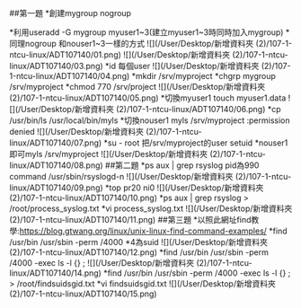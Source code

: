 ##第一題
*創建mygroup nogroup

*利用useradd -G mygroup myuser1~3(建立myuser1~3時同時加入mygroup)
*同理nogroup 和nouser1~3一樣的方式
![](/User/Desktop/新增資料夾 (2)/107-1-ntcu-linux/ADT107140/01.png)
![](/User/Desktop/新增資料夾 (2)/107-1-ntcu-linux/ADT107140/03.png)
*id 每個user
![](/User/Desktop/新增資料夾 (2)/107-1-ntcu-linux/ADT107140/04.png)
*mkdir /srv/myproject
*chgrp mygroup /srv/myproject
*chmod 770 /srv/project
![](/User/Desktop/新增資料夾 (2)/107-1-ntcu-linux/ADT107140/05.png)
*切換myuser1 touch myuser1.data
![](/User/Desktop/新增資料夾 (2)/107-1-ntcu-linux/ADT107140/06.png)
*cp /usr/bin/ls /usr/local/bin/myls
*切換nouser1 myls /srv/myproject :permission denied
![](/User/Desktop/新增資料夾 (2)/107-1-ntcu-linux/ADT107140/07.png)
*su - root 把/srv/myproject的user setuid 
*nouser1即可myls /srv/myproject
![](/User/Desktop/新增資料夾 (2)/107-1-ntcu-linux/ADT107140/08.png)
##第二題
*ps aux | grep rsyslog pid為990 command /usr/sbin/rsyslogd-n
![](/User/Desktop/新增資料夾 (2)/107-1-ntcu-linux/ADT107140/09.png)
*top  pr20 ni0
![](/User/Desktop/新增資料夾 (2)/107-1-ntcu-linux/ADT107140/10.png)
*ps aux | grep rsyslog > /root/process_syslog.txt
*vi process_syslog.txt
![](/User/Desktop/新增資料夾 (2)/107-1-ntcu-linux/ADT107140/11.png)
##第三題
*以照此網址find教學:https://blog.gtwang.org/linux/unix-linux-find-command-examples/
*find /usr/bin /usr/sbin -perm /4000
*4為suid
![](/User/Desktop/新增資料夾 (2)/107-1-ntcu-linux/ADT107140/12.png)
*find /usr/bin /usr/sbin -perm /4000 -exec ls -l {} \;
![](/User/Desktop/新增資料夾 (2)/107-1-ntcu-linux/ADT107140/14.png)
*find /usr/bin /usr/sbin -perm /4000 -exec ls -l {} \; >  /root/findsuidsgid.txt
*vi findsuidsgid.txt
![](/User/Desktop/新增資料夾 (2)/107-1-ntcu-linux/ADT107140/15.png)

